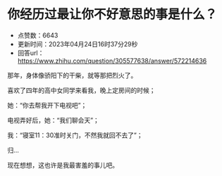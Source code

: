 # 你经历过最让你不好意思的事是什么？
- 点赞数：6643
- 更新时间：2023年04月24日16时37分29秒
- 回答url：https://www.zhihu.com/question/305577638/answer/572214636
<body>
 <p data-pid="pQL4Fnd2">那年，身体像骄阳下的干柴，就等那把烈火了。</p>
 <p data-pid="qu_jdlBd">喜欢了四年的高中女同学来看我，晚上定房间的时候；</p>
 <p data-pid="l--2u9fa">她：“你去帮我开下电视吧”；</p>
 <p data-pid="yPhF_wvH">电视弄好后，她：“我们聊会天”；</p>
 <p data-pid="OJSCSfKg">我：“寝室11：30准时关门，不然我就回不去了”；</p>
 <p data-pid="IU00NNOG">归...</p>
 <p data-pid="qKkb8407">现在想想，这也许是我最害羞的事儿吧。</p>
</body>